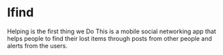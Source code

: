 # Ifind
Helping is the first thing we Do
This is a mobile social networking app that helps people to find their lost items through posts from other people and alerts from the users.
